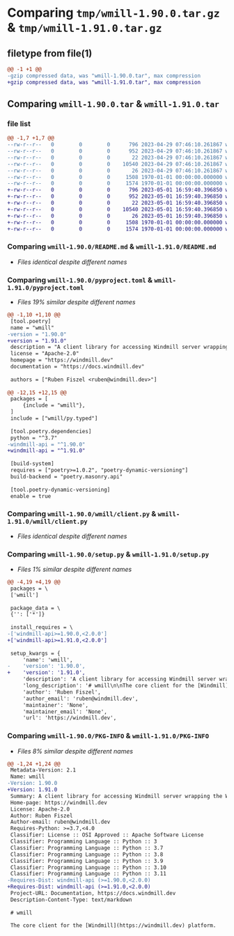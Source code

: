 # Comparing `tmp/wmill-1.90.0.tar.gz` & `tmp/wmill-1.91.0.tar.gz`

## filetype from file(1)

```diff
@@ -1 +1 @@
-gzip compressed data, was "wmill-1.90.0.tar", max compression
+gzip compressed data, was "wmill-1.91.0.tar", max compression
```

## Comparing `wmill-1.90.0.tar` & `wmill-1.91.0.tar`

### file list

```diff
@@ -1,7 +1,7 @@
--rw-r--r--   0        0        0      796 2023-04-29 07:46:10.261867 wmill-1.90.0/README.md
--rw-r--r--   0        0        0      952 2023-04-29 07:46:10.261867 wmill-1.90.0/pyproject.toml
--rw-r--r--   0        0        0       22 2023-04-29 07:46:10.261867 wmill-1.90.0/wmill/__init__.py
--rw-r--r--   0        0        0    10540 2023-04-29 07:46:10.261867 wmill-1.90.0/wmill/client.py
--rw-r--r--   0        0        0       26 2023-04-29 07:46:10.261867 wmill-1.90.0/wmill/py.typed
--rw-r--r--   0        0        0     1508 1970-01-01 00:00:00.000000 wmill-1.90.0/setup.py
--rw-r--r--   0        0        0     1574 1970-01-01 00:00:00.000000 wmill-1.90.0/PKG-INFO
+-rw-r--r--   0        0        0      796 2023-05-01 16:59:40.396850 wmill-1.91.0/README.md
+-rw-r--r--   0        0        0      952 2023-05-01 16:59:40.396850 wmill-1.91.0/pyproject.toml
+-rw-r--r--   0        0        0       22 2023-05-01 16:59:40.396850 wmill-1.91.0/wmill/__init__.py
+-rw-r--r--   0        0        0    10540 2023-05-01 16:59:40.396850 wmill-1.91.0/wmill/client.py
+-rw-r--r--   0        0        0       26 2023-05-01 16:59:40.396850 wmill-1.91.0/wmill/py.typed
+-rw-r--r--   0        0        0     1508 1970-01-01 00:00:00.000000 wmill-1.91.0/setup.py
+-rw-r--r--   0        0        0     1574 1970-01-01 00:00:00.000000 wmill-1.91.0/PKG-INFO
```

### Comparing `wmill-1.90.0/README.md` & `wmill-1.91.0/README.md`

 * *Files identical despite different names*

### Comparing `wmill-1.90.0/pyproject.toml` & `wmill-1.91.0/pyproject.toml`

 * *Files 19% similar despite different names*

```diff
@@ -1,10 +1,10 @@
 [tool.poetry]
 name = "wmill"
-version = "1.90.0"
+version = "1.91.0"
 description = "A client library for accessing Windmill server wrapping the Windmill client API"
 license = "Apache-2.0"
 homepage = "https://windmill.dev"
 documentation = "https://docs.windmill.dev"
 
 authors = ["Ruben Fiszel <ruben@windmill.dev>"]
 
@@ -12,15 +12,15 @@
 packages = [
     {include = "wmill"},
 ]
 include = ["wmill/py.typed"]
 
 [tool.poetry.dependencies]
 python = "^3.7"
-windmill-api = "^1.90.0"
+windmill-api = "^1.91.0"
 
 [build-system]
 requires = ["poetry>=1.0.2", "poetry-dynamic-versioning"]
 build-backend = "poetry.masonry.api"
 
 [tool.poetry-dynamic-versioning]
 enable = true
```

### Comparing `wmill-1.90.0/wmill/client.py` & `wmill-1.91.0/wmill/client.py`

 * *Files identical despite different names*

### Comparing `wmill-1.90.0/setup.py` & `wmill-1.91.0/setup.py`

 * *Files 1% similar despite different names*

```diff
@@ -4,19 +4,19 @@
 packages = \
 ['wmill']
 
 package_data = \
 {'': ['*']}
 
 install_requires = \
-['windmill-api>=1.90.0,<2.0.0']
+['windmill-api>=1.91.0,<2.0.0']
 
 setup_kwargs = {
     'name': 'wmill',
-    'version': '1.90.0',
+    'version': '1.91.0',
     'description': 'A client library for accessing Windmill server wrapping the Windmill client API',
     'long_description': '# wmill\n\nThe core client for the [Windmill](https://windmill.dev) platform.\n\nIt is a convenient wrapper around the exhaustive, automatically generated from\nOpenApi but less user-friendly\n[windmill-api](https://pypi.org/project/windmill-api/).\n\n## Quickstart\n\n```python\nimport wmill\n\n\ndef main():\n    #os.environ.set("WM_TOKEN", "<mytoken>") OPTIONAL to set token used by the wmill client\n    version = wmill.get_version()\n    resource = wmill.get_resource("u/user/resource_path")\n\n    # run synchronously, will return the result\n    res = wmill.run_script_sync(hash="000000000000002a", args={})\n    print(res)\n\n    for _ in range(3):\n        # run asynchrnously, will return immediately. Can be scheduled\n        wmill.run_script_async(hash="000000000000002a", args={}, scheduled_in_secs=10)\n```\n',
     'author': 'Ruben Fiszel',
     'author_email': 'ruben@windmill.dev',
     'maintainer': 'None',
     'maintainer_email': 'None',
     'url': 'https://windmill.dev',
```

### Comparing `wmill-1.90.0/PKG-INFO` & `wmill-1.91.0/PKG-INFO`

 * *Files 8% similar despite different names*

```diff
@@ -1,24 +1,24 @@
 Metadata-Version: 2.1
 Name: wmill
-Version: 1.90.0
+Version: 1.91.0
 Summary: A client library for accessing Windmill server wrapping the Windmill client API
 Home-page: https://windmill.dev
 License: Apache-2.0
 Author: Ruben Fiszel
 Author-email: ruben@windmill.dev
 Requires-Python: >=3.7,<4.0
 Classifier: License :: OSI Approved :: Apache Software License
 Classifier: Programming Language :: Python :: 3
 Classifier: Programming Language :: Python :: 3.7
 Classifier: Programming Language :: Python :: 3.8
 Classifier: Programming Language :: Python :: 3.9
 Classifier: Programming Language :: Python :: 3.10
 Classifier: Programming Language :: Python :: 3.11
-Requires-Dist: windmill-api (>=1.90.0,<2.0.0)
+Requires-Dist: windmill-api (>=1.91.0,<2.0.0)
 Project-URL: Documentation, https://docs.windmill.dev
 Description-Content-Type: text/markdown
 
 # wmill
 
 The core client for the [Windmill](https://windmill.dev) platform.
```

